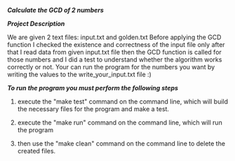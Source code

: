 ___Calculate the GCD of 2 numbers___

___Project Description___

We are given 2 text files: input.txt and golden.txt
Before applying the GCD function I checked the existence and correctness of the input file
only after that I read data from given input.txt file
then the GCD function is called for those numbers
and I did a test to understand whether the algorithm works correctly or not.
Your can run the program for the numbers you want by writing the values to 
the write_your_input.txt file :) 

___To run the program you must perform the following steps___

1. execute the "make test" command on the command line,
which will build the necessary files for the program and make a test.

3. execute the "make run" command on the command line,
which will run the program

3. then use the "make clean" command on the command line
 to delete the created files.
